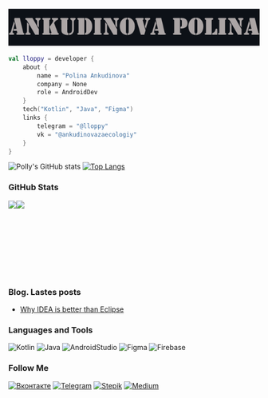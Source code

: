 [![Header](https://github.com/lloppy/lloppy/blob/main/assets/iam.png)](https://vk.com/ankudinovazaecologiy)


```kotlin
val lloppy = developer {
    about {
        name = "Polina Ankudinova"
        company = None
        role = AndroidDev
    }
    tech("Kotlin", "Java", "Figma")
    links {
        telegram = "@lloppy"
        vk = "@ankudinovazaecologiy"
    }
}
```

![Polly's GitHub stats](https://github-readme-stats.vercel.app/api?username=lloppy&show_icons=true&theme=omni)
[![Top Langs](https://github-readme-stats.vercel.app/api/top-langs/?username=lloppy&layout=compact&theme=omni)](https://github.com/lloppy/github-readme-stats)

<h3 align="left">GitHub Stats</h3>
<div align="center" style="display: flex;">
  <img height="150em" 
       src="https://github-readme-stats.vercel.app/api?username=lloppy&show_icons=true&theme=omni" />
  <img height="150em" 
       src="https://github-readme-stats.vercel.app/api/top-langs/?username=lloppy&theme=omni&layout=compact"/>
</div>






### Blog. Lastes posts
<!-- BLOG-POST-LIST:START -->
- [Why IDEA is better than Eclipse](https://medium.com/@polly124cool/why-idea-is-better-than-eclipse-be6dc401fa02?source=rss-cdaabb7f5c------2)
<!-- BLOG-POST-LIST:END -->


### Languages and Tools
![Kotlin](https://img.shields.io/badge/Kotlin-21262D?style=for-the-badge&logo=kotlin&logoColor=47A6FF)
![Java](https://img.shields.io/badge/Java-21262D?style=for-the-badge&logo=java&logoColor=B07219)
![AndroidStudio](https://img.shields.io/badge/Android_Studio-21262D?style=for-the-badge&logo=AndroidStudio&logoColor=A09A9A)
![Figma](https://img.shields.io/badge/Figma-21262D?style=for-the-badge&logo=Figma)
![Firebase](https://img.shields.io/badge/Firebase-21262D?style=for-the-badge&logo=Firebase)



### Follow Me
[![Вконтакте](https://img.shields.io/badge/Вконтакте-21262D?style=for-the-badge&logo=Vk&logoColor=47A6FF)](https://vk.com/ankudinovazaecologiy)
[![Telegram](https://img.shields.io/badge/Telegram-21262D?style=for-the-badge&logo=Telegram)](https://t.me/lloppy)
[![Stepik](https://img.shields.io/badge/Stepik-21262D?style=for-the-badge&logo=appveyor&logoColor=F0F6FC)](https://stepik.org/users/80179052)
[![Medium](https://img.shields.io/badge/Medium-21262D?style=for-the-badge&logo=Medium)](https://medium.com/@polly124cool)
